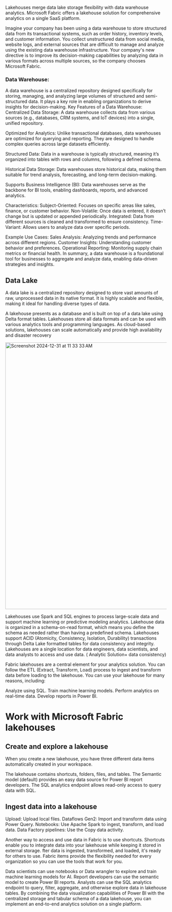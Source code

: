 Lakehouses merge data lake storage flexibility with data warehouse analytics. Microsoft Fabric offers a lakehouse solution for comprehensive analytics on a single SaaS platform.

Imagine your company has been using a data warehouse to store structured data from its transactional systems, such as order history, inventory levels, and customer information. You collect unstructured data from social media, website logs, and external sources that are difficult to manage and analyze using the existing data warehouse infrastructure. Your company's new directive is to improve its decision-making capabilities by analyzing data in various formats across multiple sources, so the company chooses Microsoft Fabric.

### Data Warehouse:
A data warehouse is a centralized repository designed specifically for storing, managing, and analyzing large volumes of structured and semi-structured data. It plays a key role in enabling organizations to derive insights for decision-making.
Key Features of a Data Warehouse:
Centralized Data Storage:
A data warehouse collects data from various sources (e.g., databases, CRM systems, and IoT devices) into a single, unified repository.

Optimized for Analytics:
Unlike transactional databases, data warehouses are optimized for querying and reporting. They are designed to handle complex queries across large datasets efficiently.

Structured Data:
Data in a warehouse is typically structured, meaning it’s organized into tables with rows and columns, following a defined schema.

Historical Data Storage:
Data warehouses store historical data, making them suitable for trend analysis, forecasting, and long-term decision-making.

Supports Business Intelligence (BI):
Data warehouses serve as the backbone for BI tools, enabling dashboards, reports, and advanced analytics.

Characteristics:
Subject-Oriented: Focuses on specific areas like sales, finance, or customer behavior.
Non-Volatile: Once data is entered, it doesn’t change but is updated or appended periodically.
Integrated: Data from different sources is cleaned and transformed to ensure consistency.
Time-Variant: Allows users to analyze data over specific periods.

Example Use Cases:
Sales Analysis: Analyzing trends and performance across different regions.
Customer Insights: Understanding customer behavior and preferences.
Operational Reporting: Monitoring supply chain metrics or financial health.
In summary, a data warehouse is a foundational tool for businesses to aggregate and analyze data, enabling data-driven strategies and insights.

## Data Lake
A data lake is a centralized repository designed to store vast amounts of raw, unprocessed data in its native format. It is highly scalable and flexible, making it ideal for handling diverse types of data.

A lakehouse presents as a database and is built on top of a data lake using Delta format tables.
Lakehouses store all data formats and can be used with various analytics tools and programming languages. As cloud-based solutions, lakehouses can scale automatically and provide high availability and disaster recovery


<img width="834" alt="Screenshot 2024-12-31 at 11 33 33 AM" src="https://github.com/user-attachments/assets/6d4a5f21-4240-4f23-bc86-61c5da3741e5" />

Lakehouses use Spark and SQL engines to process large-scale data and support machine learning or predictive modeling analytics.
Lakehouse data is organized in a schema-on-read format, which means you define the schema as needed rather than having a predefined schema.
Lakehouses support ACID (Atomicity, Consistency, Isolation, Durability) transactions through Delta Lake formatted tables for data consistency and integrity.
Lakehouses are a single location for data engineers, data scientists, and data analysts to access and use data.
( Analytic Solution+ data consistency)


Fabric lakehouses are a central element for your analytics solution. You can follow the ETL (Extract, Transform, Load) process to ingest and transform data before loading to the lakehouse.
You can use your lakehouse for many reasons, including:

Analyze using SQL.
Train machine learning models.
Perform analytics on real-time data.
Develop reports in Power BI.
# Work with Microsoft Fabric lakehouses
## Create and explore a lakehouse
When you create a new lakehouse, you have three different data items automatically created in your workspace.

The lakehouse contains shortcuts, folders, files, and tables.
The Semantic model (default) provides an easy data source for Power BI report developers.
The SQL analytics endpoint allows read-only access to query data with SQL.


## Ingest data into a lakehouse
Upload: Upload local files.
Dataflows Gen2: Import and transform data using Power Query.
Notebooks: Use Apache Spark to ingest, transform, and load data.
Data Factory pipelines: Use the Copy data activity.

Another way to access and use data in Fabric is to use shortcuts. Shortcuts enable you to integrate data into your lakehouse while keeping it stored in external storage.
fter data is ingested, transformed, and loaded, it's ready for others to use. Fabric items provide the flexibility needed for every organization so you can use the tools that work for you.

Data scientists can use notebooks or Data wrangler to explore and train machine learning models for AI.
Report developers can use the semantic model to create Power BI reports.
Analysts can use the SQL analytics endpoint to query, filter, aggregate, and otherwise explore data in lakehouse tables.
By combining the data visualization capabilities of Power BI with the centralized storage and tabular schema of a data lakehouse, you can implement an end-to-end analytics solution on a single platform.
